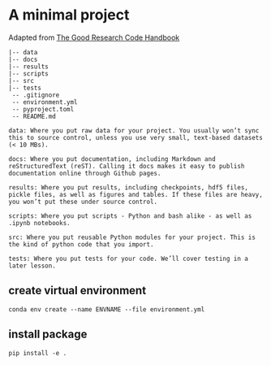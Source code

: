 # A minimal project

Adapted from [The Good  Research Code Handbook](https://goodresearch.dev/setup#create-a-project-skeleton)

```
|-- data     
|-- docs
|-- results
|-- scripts
|-- src
|-- tests
 -- .gitignore
 -- environment.yml
 -- pyproject.toml
 -- README.md
```

    data: Where you put raw data for your project. You usually won’t sync this to source control, unless you use very small, text-based datasets (< 10 MBs).

    docs: Where you put documentation, including Markdown and reStructuredText (reST). Calling it docs makes it easy to publish documentation online through Github pages.

    results: Where you put results, including checkpoints, hdf5 files, pickle files, as well as figures and tables. If these files are heavy, you won’t put these under source control.

    scripts: Where you put scripts - Python and bash alike - as well as .ipynb notebooks.

    src: Where you put reusable Python modules for your project. This is the kind of python code that you import.

    tests: Where you put tests for your code. We’ll cover testing in a later lesson.

## create virtual environment
```
conda env create --name ENVNAME --file environment.yml
```

## install package 
```
pip install -e .
```
